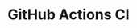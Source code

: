 # GitHub Actions CI
































































































































































































































































































































































































































































































































































































































































































































































































































































































































































































































































































































































































































































































































































































































































































































































































































































































































































































































































































































































































































































































































































































































































































































































































































































































































































































































































































































































































































































































































































